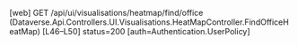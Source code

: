 [web] GET /api/ui/visualisations/heatmap/find/office  (Dataverse.Api.Controllers.UI.Visualisations.HeatMapController.FindOfficeHeatMap)  [L46–L50] status=200 [auth=Authentication.UserPolicy]

